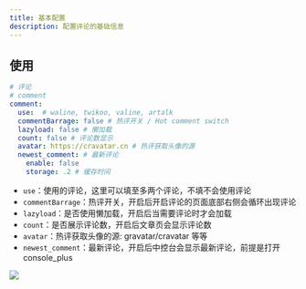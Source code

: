 ```yaml
---
title: 基本配置
description: 配置评论的基础信息
---
```


## 使用

```yaml [_config.solitude.yml]
# 评论
# comment
comment:
  use:  # waline, twikoo, valine, artalk
  commentBarrage: false # 热评开关 / Hot comment switch
  lazyload: false # 懒加载
  count: false # 评论数显示
  avatar: https://cravatar.cn # 热评获取头像的源
  newest_comment: # 最新评论
    enable: false
    storage: .2 # 缓存时间
```

* `use`：使用的评论，这里可以填至多两个评论，不填不会使用评论
* `commentBarrage`：热评开关，开启后开启评论的页面底部右侧会循环出现评论
* `lazyload`：是否使用懒加载，开启后当需要评论时才会加载
* `count`：是否展示评论数，开启后文章页会显示评论数
* `avatar`：热评获取头像的源: gravatar/cravatar 等等
* `newest_comment`：最新评论，开启后中控台会显示最新评论，前提是打开 console_plus

![](https://s3.qjqq.cn/47/661a66308b6c9.webp!color)
